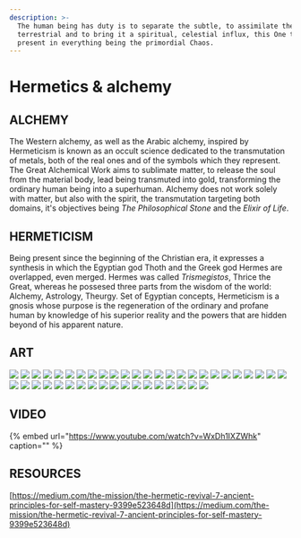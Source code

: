 ```yaml
---
description: >-
  The human being has duty is to separate the subtle, to assimilate the
  terrestrial and to bring it a spiritual, celestial influx, this One that is
  present in everything being the primordial Chaos.
---
```


# Hermetics & alchemy

## ALCHEMY

The Western alchemy, as well as the Arabic alchemy, inspired by Hermeticism is known as an occult science dedicated to the transmutation of metals, both of the real ones and of the symbols which they represent. The Great Alchemical Work aims to sublimate matter, to release the soul from the material body, lead being transmuted into gold, transforming the ordinary human being into a superhuman. Alchemy does not work solely with matter, but also with the spirit, the transmutation targeting both domains, it's objectives being _The Philosophical Stone_ and the _Elixir of Life_.

## **HERMETICISM**

Being present since the beginning of the Christian era, it expresses a synthesis in which the Egyptian god Thoth and the Greek god Hermes are overlapped, even merged. Hermes was called _Trismegistos_, Thrice the Great, whereas he possesed three parts from the wisdom of the world: Alchemy, Astrology, Theurgy. Set of Egyptian concepts, Hermeticism is a gnosis whose purpose is the regeneration of the ordinary and profane human by knowledge of his superior reality and the powers that are hidden beyond of his apparent nature.

## ART

![](https://github.com/dxcore35/art/tree/20532ef787036d4a421a8429369356b19155274e/.gitbook/assets/hermetics_alchemy1.jpg) ![](https://github.com/dxcore35/art/tree/20532ef787036d4a421a8429369356b19155274e/.gitbook/assets/hermetics_alchemy2.jpg) ![](https://github.com/dxcore35/art/tree/20532ef787036d4a421a8429369356b19155274e/.gitbook/assets/hermetics_alchemy3.jpg) ![](https://github.com/dxcore35/art/tree/20532ef787036d4a421a8429369356b19155274e/.gitbook/assets/hermetics_alchemy4.jpg) ![](https://github.com/dxcore35/art/tree/20532ef787036d4a421a8429369356b19155274e/.gitbook/assets/hermetics_alchemy5.jpg) ![](https://github.com/dxcore35/art/tree/20532ef787036d4a421a8429369356b19155274e/.gitbook/assets/hermetics_alchemy6.jpg) ![](https://github.com/dxcore35/art/tree/20532ef787036d4a421a8429369356b19155274e/.gitbook/assets/hermetics_alchemy7.jpg) ![](https://github.com/dxcore35/art/tree/20532ef787036d4a421a8429369356b19155274e/.gitbook/assets/hermetics_alchemy8.jpg) ![](https://github.com/dxcore35/art/tree/20532ef787036d4a421a8429369356b19155274e/.gitbook/assets/hermetics_alchemy9.jpg) ![](https://github.com/dxcore35/art/tree/20532ef787036d4a421a8429369356b19155274e/.gitbook/assets/hermetics_alchemy10.jpg) ![](https://github.com/dxcore35/art/tree/20532ef787036d4a421a8429369356b19155274e/.gitbook/assets/hermetics_alchemy11.jpg) ![](https://github.com/dxcore35/art/tree/20532ef787036d4a421a8429369356b19155274e/.gitbook/assets/hermetics_alchemy12.jpg) ![](https://github.com/dxcore35/art/tree/20532ef787036d4a421a8429369356b19155274e/.gitbook/assets/hermetics_alchemy13.jpg) ![](https://github.com/dxcore35/art/tree/20532ef787036d4a421a8429369356b19155274e/.gitbook/assets/hermetics_alchemy14.jpg) ![](https://github.com/dxcore35/art/tree/20532ef787036d4a421a8429369356b19155274e/.gitbook/assets/hermetics_alchemy15.jpg) ![](https://github.com/dxcore35/art/tree/20532ef787036d4a421a8429369356b19155274e/.gitbook/assets/hermetics_alchemy16.jpg) ![](https://github.com/dxcore35/art/tree/20532ef787036d4a421a8429369356b19155274e/.gitbook/assets/hermetics_alchemy17.jpg) ![](https://github.com/dxcore35/art/tree/20532ef787036d4a421a8429369356b19155274e/.gitbook/assets/hermetics_alchemy18.jpg) ![](https://github.com/dxcore35/art/tree/20532ef787036d4a421a8429369356b19155274e/.gitbook/assets/hermetics_alchemy19.jpg) ![](https://github.com/dxcore35/art/tree/20532ef787036d4a421a8429369356b19155274e/.gitbook/assets/hermetics_alchemy20.jpg) ![](https://github.com/dxcore35/art/tree/20532ef787036d4a421a8429369356b19155274e/.gitbook/assets/hermetics_alchemy21.jpg) ![](https://github.com/dxcore35/art/tree/20532ef787036d4a421a8429369356b19155274e/.gitbook/assets/hermetics_alchemy22.jpg) ![](https://github.com/dxcore35/art/tree/20532ef787036d4a421a8429369356b19155274e/.gitbook/assets/hermetics_alchemy23.jpg) ![](https://github.com/dxcore35/art/tree/20532ef787036d4a421a8429369356b19155274e/.gitbook/assets/hermetics_alchemy24.jpg) ![](https://github.com/dxcore35/art/tree/20532ef787036d4a421a8429369356b19155274e/.gitbook/assets/hermetics_alchemy25.jpg) ![](https://github.com/dxcore35/art/tree/20532ef787036d4a421a8429369356b19155274e/.gitbook/assets/hermetics_alchemy26.jpg) ![](https://github.com/dxcore35/art/tree/20532ef787036d4a421a8429369356b19155274e/.gitbook/assets/hermetics_alchemy27.jpg) ![](https://github.com/dxcore35/art/tree/20532ef787036d4a421a8429369356b19155274e/.gitbook/assets/hermetics_alchemy28.jpg) ![](https://github.com/dxcore35/art/tree/20532ef787036d4a421a8429369356b19155274e/.gitbook/assets/hermetics_alchemy29.jpg) ![](https://github.com/dxcore35/art/tree/20532ef787036d4a421a8429369356b19155274e/.gitbook/assets/hermetics_alchemy30.jpg) ![](https://github.com/dxcore35/art/tree/20532ef787036d4a421a8429369356b19155274e/.gitbook/assets/hermetics_alchemy31.jpg) ![](https://github.com/dxcore35/art/tree/20532ef787036d4a421a8429369356b19155274e/.gitbook/assets/hermetics_alchemy32.jpg) ![](https://github.com/dxcore35/art/tree/20532ef787036d4a421a8429369356b19155274e/.gitbook/assets/hermetics_alchemy33.jpg) ![](https://github.com/dxcore35/art/tree/20532ef787036d4a421a8429369356b19155274e/.gitbook/assets/hermetics_alchemy34.jpg) ![](https://github.com/dxcore35/art/tree/20532ef787036d4a421a8429369356b19155274e/.gitbook/assets/hermetics_alchemy35.jpg) ![](https://github.com/dxcore35/art/tree/20532ef787036d4a421a8429369356b19155274e/.gitbook/assets/hermetics_alchemy36.jpg) ![](https://github.com/dxcore35/art/tree/20532ef787036d4a421a8429369356b19155274e/.gitbook/assets/hermetics_alchemy37.jpg) ![](https://github.com/dxcore35/art/tree/20532ef787036d4a421a8429369356b19155274e/.gitbook/assets/hermetics_alchemy38.jpg) ![](https://github.com/dxcore35/art/tree/20532ef787036d4a421a8429369356b19155274e/.gitbook/assets/hermetics_alchemy39.jpg) ![](https://github.com/dxcore35/art/tree/20532ef787036d4a421a8429369356b19155274e/.gitbook/assets/hermetics_alchemy40.jpg) ![](https://github.com/dxcore35/art/tree/20532ef787036d4a421a8429369356b19155274e/.gitbook/assets/hermetics_alchemy41.jpg) ![](https://github.com/dxcore35/art/tree/20532ef787036d4a421a8429369356b19155274e/.gitbook/assets/hermetics_alchemy42.jpg) ![](https://github.com/dxcore35/art/tree/20532ef787036d4a421a8429369356b19155274e/.gitbook/assets/hermetics_alchemy43.jpg)

## VIDEO

{% embed url="https://www.youtube.com/watch?v=WxDh1IXZWhk" caption="" %}

## RESOURCES

[https://medium.com/the-mission/the-hermetic-revival-7-ancient-principles-for-self-mastery-9399e523648d](https://medium.com/the-mission/the-hermetic-revival-7-ancient-principles-for-self-mastery-9399e523648d)

